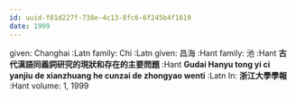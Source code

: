 ```yaml
---
id: uuid-f81d227f-738e-4c13-8fc6-6f245b4f1619
date: 1999
---
```


given: Changhai :Latn
family: Chi :Latn
given: 昌海 :Hant
family: 池 :Hant
**古代漢語同義詞研究的現狀和存在的主要問題** :Hant
**Gudai Hanyu tong yi ci yanjiu de xianzhuang he cunzai de zhongyao wenti** :Latn
In: 
**浙江大學學報** :Hant
volume: 1, 1999